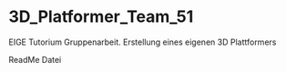 # 3D_Platformer_Team_51
EIGE Tutorium Gruppenarbeit. Erstellung eines eigenen 3D Plattformers

ReadMe Datei
